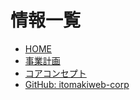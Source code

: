 # 情報一覧

- [HOME](https://itomakiweb-corp.github.io/)
- [事業計画](https://itomakiweb-corp.github.io/corp/)
- [コアコンセプト](https://itomakiweb-corp.github.io/dev/)
- [GitHub: itomakiweb-corp](https://github.com/itomakiweb-corp/)
